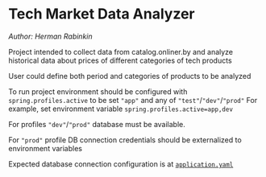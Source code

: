 # Tech Market Data Analyzer
*Author: Herman Rabinkin*

Project intended to collect data from catalog.onliner.by and analyze historical data 
about prices of different categories of tech products

User could define both period and categories of products to be analyzed

To run project environment should be configured with 
`spring.profiles.active` to be set `"app"` and any of `"test"`/`"dev"`/`"prod"`
For example, set environment variable `spring.profiles.active=app,dev`

For profiles `"dev"`/`"prod"` database must be available.

For `"prod"` profile DB connection credentials should be externalized to environment variables

Expected database connection configuration is at [`application.yaml`](/src/main/resources/application.yaml)
